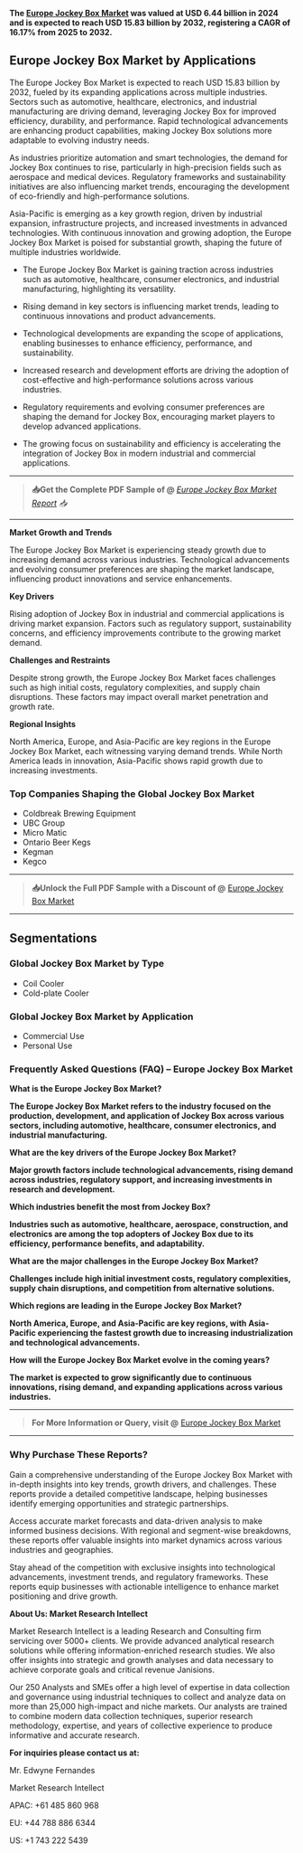 <p><strong>The <a href="https://www.marketresearchintellect.com/download-sample/?rid=1058015&amp;utm_source=Pulse-April-Europe&amp;utm_medium=852">Europe Jockey Box Market</a> was valued at USD 6.44 billion in 2024 and is expected to reach USD 15.83 billion by 2032, registering a CAGR of 16.17% from 2025 to 2032.</strong></p><h2>Europe Jockey Box Market by Applications&nbsp;</h2><p><p>The Europe Jockey Box Market is expected to reach USD 15.83 billion by 2032, fueled by its expanding applications across multiple industries. Sectors such as automotive, healthcare, electronics, and industrial manufacturing are driving demand, leveraging Jockey Box for improved efficiency, durability, and performance. Rapid technological advancements are enhancing product capabilities, making Jockey Box solutions more adaptable to evolving industry needs.</p><p>As industries prioritize automation and smart technologies, the demand for Jockey Box continues to rise, particularly in high-precision fields such as aerospace and medical devices. Regulatory frameworks and sustainability initiatives are also influencing market trends, encouraging the development of eco-friendly and high-performance solutions.</p><p>Asia-Pacific is emerging as a key growth region, driven by industrial expansion, infrastructure projects, and increased investments in advanced technologies. With continuous innovation and growing adoption, the Europe Jockey Box Market is poised for substantial growth, shaping the future of multiple industries worldwide.</p></p><ul><li><p>The Europe Jockey Box Market is gaining traction across industries such as automotive, healthcare, consumer electronics, and industrial manufacturing, highlighting its versatility.</p></li><li><p>Rising demand in key sectors is influencing market trends, leading to continuous innovations and product advancements.</p></li><li><p>Technological developments are expanding the scope of applications, enabling businesses to enhance efficiency, performance, and sustainability.</p></li><li><p>Increased research and development efforts are driving the adoption of cost-effective and high-performance solutions across various industries.</p></li><li><p>Regulatory requirements and evolving consumer preferences are shaping the demand for Jockey Box, encouraging market players to develop advanced applications.</p></li><li><p>The growing focus on sustainability and efficiency is accelerating the integration of Jockey Box in modern industrial and commercial applications.</p></li></ul><hr /><blockquote><p><strong><span class="font-[700]">📥Get the Complete PDF Sample of @ </span></strong><em><span class="font-[700]"><a href="https://www.marketresearchintellect.com/download-sample/?rid=1058015&amp;utm_source=Pulse-April-Europe&amp;utm_medium=852" target="_blank" data-tracking-control-name="article-ssr-frontend-pulse_little-text-block" data-tracking-will-navigate="" data-test-link="">Europe Jockey Box Market Report</a>&nbsp;📥</span></em></p></blockquote><hr /><p class="" data-start="77" data-end="360"><strong data-start="77" data-end="105">Market Growth and Trends</strong></p><p class="" data-start="77" data-end="360">The Europe Jockey Box Market is experiencing steady growth due to increasing demand across various industries. Technological advancements and evolving consumer preferences are shaping the market landscape, influencing product innovations and service enhancements.</p><p class="" data-start="362" data-end="606"><strong data-start="362" data-end="377">Key Drivers</strong></p><p class="" data-start="362" data-end="606">Rising adoption of Jockey Box in industrial and commercial applications is driving market expansion. Factors such as regulatory support, sustainability concerns, and efficiency improvements contribute to the growing market demand.</p><p class="" data-start="608" data-end="849"><strong data-start="608" data-end="637">Challenges and Restraints</strong></p><p class="" data-start="608" data-end="849">Despite strong growth, the Europe Jockey Box Market faces challenges such as high initial costs, regulatory complexities, and supply chain disruptions. These factors may impact overall market penetration and growth rate.</p><p class="" data-start="851" data-end="1095"><strong data-start="851" data-end="872">Regional Insights</strong></p><p class="" data-start="851" data-end="1095">North America, Europe, and Asia-Pacific are key regions in the Europe Jockey Box Market, each witnessing varying demand trends. While North America leads in innovation, Asia-Pacific shows rapid growth due to increasing investments.</p><p><h3>Top Companies Shaping the Global Jockey Box Market </h3><ul><li>Coldbreak Brewing Equipment</li><li>UBC Group</li><li>Micro Matic</li><li>Ontario Beer Kegs</li><li>Kegman</li><li>Kegco</li></ul></p><hr /><blockquote><p><strong>📥Unlock the Full PDF Sample with a Discount of @</strong> <a href="https://www.marketresearchintellect.com/ask-for-discount/?rid=1058015&amp;utm_source=Pulse-April-Europe&amp;utm_medium=852">Europe Jockey Box Market</a></p></blockquote><hr /><p><h2>Segmentations</h2><h3>Global Jockey Box Market by Type</h3><ul><li>Coil Cooler</li><li>Cold-plate Cooler</li></ul><h3>Global Jockey Box Market by Application</h3><ul><li>Commercial Use</li><li>Personal Use</li></ul></p><h3><strong>Frequently Asked Questions (FAQ) &ndash; Europe Jockey Box Market</strong></h3><p><strong>What is the Europe Jockey Box Market?</strong></p><p><strong>The Europe Jockey Box Market refers to the industry focused on the production, development, and application of Jockey Box across various sectors, including automotive, healthcare, consumer electronics, and industrial manufacturing.</strong></p><p><strong>What are the key drivers of the Europe Jockey Box Market?</strong></p><p><strong>Major growth factors include technological advancements, rising demand across industries, regulatory support, and increasing investments in research and development.</strong></p><p><strong>Which industries benefit the most from Jockey Box?</strong></p><p><strong>Industries such as automotive, healthcare, aerospace, construction, and electronics are among the top adopters of Jockey Box due to its efficiency, performance benefits, and adaptability.</strong></p><p><strong>What are the major challenges in the Europe Jockey Box Market?</strong></p><p><strong>Challenges include high initial investment costs, regulatory complexities, supply chain disruptions, and competition from alternative solutions.</strong></p><p><strong>Which regions are leading in the Europe Jockey Box Market?</strong></p><p><strong>North America, Europe, and Asia-Pacific are key regions, with Asia-Pacific experiencing the fastest growth due to increasing industrialization and technological advancements.</strong></p><p><strong>How will the Europe Jockey Box Market evolve in the coming years?</strong></p><p><strong>The market is expected to grow significantly due to continuous innovations, rising demand, and expanding applications across various industries.</strong></p><hr /><blockquote><p><span class="font-[700]"><strong>For More Information or Query, visit&nbsp;@</strong>&nbsp;</span><span class="font-[700]"><a href="https://www.marketresearchintellect.com/product/jockey-box-market/?utm_source=Linkedin&utm_medium=852" target="_blank" data-tracking-control-name="article-ssr-frontend-pulse_little-text-block" data-tracking-will-navigate="" data-test-link="">Europe Jockey Box Market</a></span></p></blockquote><hr /><h3><strong data-start="0" data-end="31">Why Purchase These Reports?</strong></h3><p class="" data-start="35" data-end="297">Gain a comprehensive understanding of the Europe Jockey Box Market with in-depth insights into key trends, growth drivers, and challenges. These reports provide a detailed competitive landscape, helping businesses identify emerging opportunities and strategic partnerships.</p><p class="" data-start="299" data-end="540">Access accurate market forecasts and data-driven analysis to make informed business decisions. With regional and segment-wise breakdowns, these reports offer valuable insights into market dynamics across various industries and geographies.</p><p class="" data-start="542" data-end="784">Stay ahead of the competition with exclusive insights into technological advancements, investment trends, and regulatory frameworks. These reports equip businesses with actionable intelligence to enhance market positioning and drive growth.</p><p><strong><span class="font-[700]">About Us: Market Research Intellect</span></strong></p><p><span class="">Market Research Intellect is a leading Research and Consulting firm servicing over 5000+ clients. We provide advanced analytical research solutions while offering information-enriched research studies.&nbsp;</span>We also offer insights into strategic and growth analyses and data necessary to achieve corporate goals and critical revenue Janisions.</p><p><span class="">Our 250 Analysts and SMEs offer a high level of expertise in data collection and governance using industrial techniques to collect and analyze data on more than 25,000 high-impact and niche markets. Our analysts are trained to combine modern data collection techniques, superior research methodology, expertise, and years of collective experience to produce informative and accurate research.</span></p><p><strong>For inquiries please contact us at:</strong></p><p>Mr. Edwyne Fernandes</p><p>Market Research Intellect</p><p>APAC: +61 485 860 968</p><p>EU: +44 788 886 6344</p><p>US: +1 743 222 5439</p>